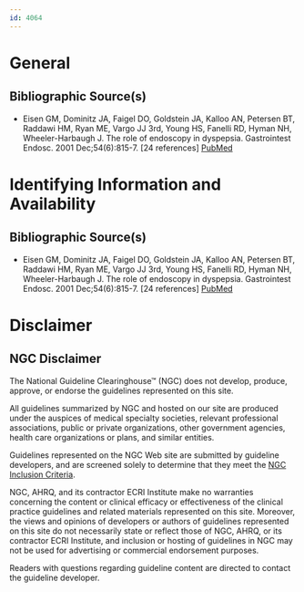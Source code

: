 ```yaml
---
id: 4064
---
```


# General

## Bibliographic Source(s)

- Eisen GM, Dominitz JA, Faigel DO, Goldstein JA, Kalloo AN, Petersen BT, Raddawi HM, Ryan ME, Vargo JJ 3rd, Young HS, Fanelli RD, Hyman NH, Wheeler-Harbaugh J. The role of endoscopy in dyspepsia. Gastrointest Endosc. 2001 Dec;54(6):815-7. [24 references] [ PubMed ](http://www.ncbi.nlm.nih.gov/entrez/query.fcgi?cmd=Retrieve&db=pubmed&dopt=Abstract&list_uids=11726874)

# Identifying Information and Availability

## Bibliographic Source(s)

- Eisen GM, Dominitz JA, Faigel DO, Goldstein JA, Kalloo AN, Petersen BT, Raddawi HM, Ryan ME, Vargo JJ 3rd, Young HS, Fanelli RD, Hyman NH, Wheeler-Harbaugh J. The role of endoscopy in dyspepsia. Gastrointest Endosc. 2001 Dec;54(6):815-7. [24 references] [ PubMed ](http://www.ncbi.nlm.nih.gov/entrez/query.fcgi?cmd=Retrieve&db=pubmed&dopt=Abstract&list_uids=11726874)

# Disclaimer

## NGC Disclaimer

The National Guideline Clearinghouse™ (NGC) does not develop, produce, approve, or endorse the guidelines represented on this site.

All guidelines summarized by NGC and hosted on our site are produced under the auspices of medical specialty societies, relevant professional associations, public or private organizations, other government agencies, health care organizations or plans, and similar entities.

Guidelines represented on the NGC Web site are submitted by guideline developers, and are screened solely to determine that they meet the [NGC Inclusion Criteria](/help-and-about/summaries/inclusion-criteria).

NGC, AHRQ, and its contractor ECRI Institute make no warranties concerning the content or clinical efficacy or effectiveness of the clinical practice guidelines and related materials represented on this site. Moreover, the views and opinions of developers or authors of guidelines represented on this site do not necessarily state or reflect those of NGC, AHRQ, or its contractor ECRI Institute, and inclusion or hosting of guidelines in NGC may not be used for advertising or commercial endorsement purposes.

Readers with questions regarding guideline content are directed to contact the guideline developer.

